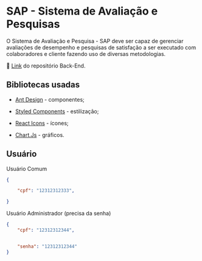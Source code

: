 # SAP -  Sistema de Avaliação e Pesquisas

O Sistema de Avaliação e Pesquisa - SAP deve ser capaz de gerenciar avaliações de desempenho e pesquisas de satisfação a ser executado com colaboradores e cliente fazendo uso de diversas metodologias.

&#x1F517; <a href="https://github.com/larissacard/Sistema-de-Autoavaliacao-BackEnd">Link</a> do repositório Back-End.

## Bibliotecas usadas

- [Ant Design](https://ant.design) - componentes;

- [Styled Components](https://styled-components.com) - estilização;

- [React Icons](https://react-icons.github.io/react-icons/) - ícones;

- [Chart.Js](https://www.chartjs.org) - gráficos.

## Usuário

Usuário Comum
```json
{

	"cpf": "12312312333",

}
```

Usuário Administrador (precisa da senha)
```json
{
	"cpf": "12312312344",


	"senha": "12312312344"
}
```
